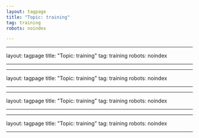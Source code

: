```yaml
---
layout: tagpage
title: "Topic: training"
tag: training
robots: noindex

---
```

---
layout: tagpage
title: "Topic: training"
tag: training
robots: noindex

---
---
layout: tagpage
title: "Topic: training"
tag: training
robots: noindex

---
---
layout: tagpage
title: "Topic: training"
tag: training
robots: noindex

---
---
layout: tagpage
title: "Topic: training"
tag: training
robots: noindex

---

